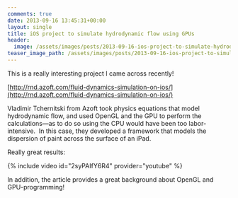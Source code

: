 ```yaml
---
comments: true
date: 2013-09-16 13:45:31+00:00
layout: single
title: iOS project to simulate hydrodynamic flow using GPUs
header:
  image: /assets/images/posts/2013-09-16-ios-project-to-simulate-hydrodynamic-flow-using-gpus/ios-gpu-post-feature.png
teaser_image_path: /assets/images/posts/2013-09-16-ios-project-to-simulate-hydrodynamic-flow-using-gpus/teaser.png
---
```


This is a really interesting project I came across recently!

[http://rnd.azoft.com/fluid-dynamics-simulation-on-ios/](http://rnd.azoft.com/fluid-dynamics-simulation-on-ios/)

Vladimir Tchernitski from Azoft took physics equations that model hydrodynamic flow, and used OpenGL and the GPU to perform the calculations—as to do so using the CPU would have been too labor-intensive.  In this case, they developed a framework that models the dispersion of paint across the surface of an iPad.

Really great results:

{% include video id="2syPAIfY6R4" provider="youtube" %}

In addition, the article provides a great background about OpenGL and GPU-programming!
